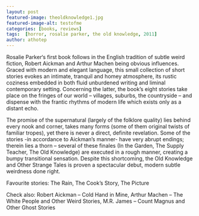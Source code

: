 ```yaml
---
layout: post
featured-image: theoldknowledge1.jpg
featured-image-alt: testofme
categories: [books, reviews]
tags:  [horror, rosalie parker, the old knowledge, 2011]
author: athotep
---
```

Rosalie Parker‘s first book follows in the English tradition of subtle weird fiction, Robert Aickman and Arthur Machen being obvious influences. Graced with modern and elegant language, this small collection of short stories evokes an intimate, tranquil and homey atmosphere, its rustic coziness embedded in both fluid unburdened writing and liminal contemporary setting. Concerning the latter, the book’s eight stories take place on the fringes of our world – villages, suburbs, the countryside – and dispense with the frantic rhythms of modern life which exists only as a distant echo.

The promise of the supernatural (largely of the folklore quality) lies behind every nook and corner, takes many forms (some of them original twists of familiar tropes), yet there is never a direct, definite revelation. Some of the stories -in accordance to Aickman’s manner- have very abrupt endings; therein lies a thorn – several of these finales (In the Garden, The Supply Teacher, The Old Knowledge) are executed in a rough manner, creating a bumpy transitional sensation. Despite this shortcoming, the Old Knowledge and Other Strange Tales is proven a spectacular debut, modern subtle weirdness done right.

Favourite stories: The Rain, The Cook’s Story, The Picture

Check also: Robert Aickman – Cold Hand in Mine, Arthur Machen – The White People and Other Weird Stories, M.R. James – Count Magnus and Other Ghost Stories